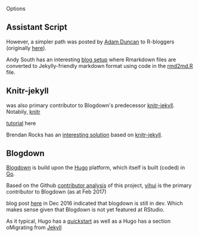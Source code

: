 

Options

## Assistant Script

However, a simpler path was posted by [Adam Duncan](https://www.r-bloggers.com/creating-jekyll-blog-posts-from-r/) to R-bloggers (originally [here](gtog.github.io/workflow/2013/06/12/rmarkdown-to-rbloggers/)).


Andy South has an interesting [blog setup](http://andysouth.github.io/blog-setup/) where Rmarkdown files are converted to Jekylly-friendly markdown format using code in the [rmd2md.R](https://github.com/AndySouth/andysouth.github.io/blob/master/rmd2md.r) file.

## Knitr-jekyll

was also primary contributor to Blogdown's predecessor [knitr-jekyll](https://github.com/yihui/knitr-jekyll/graphs/contributors).
Notabily, [knitr](https://github.com/yihui/knitr)

[tutorial](https://jekyll.yihui.name/2014/09/jekyll-with-knitr.html) here

Brendan Rocks has an [interesting solution](https://brendanrocks.com/blogging-with-rmarkdown-knitr-jekyll/) based on [knitr-jekyll](https://github.com/yihui/knitr-jekyll/graphs/contributors).

## Blogdown

[Blogdown](https://github.com/rstudio/blogdown) is build upon the [Hugo](https://gohugo.io/) platform, which itself is built (coded) in [Go](https://golang.org/).

Based on the Github [contributor analysis](https://github.com/rstudio/blogdown/graphs/contributors) of this project, [yihui](https://github.com/yihui) is the primary contributor to Blogdown (as at Feb 2017) 

blog post [here](http://kevinfw.com/post/blogging-with-r-markdown/) in Dec 2016 indicated that blogdown is still in dev. Which makes sense given that Blogdown is not yet featured at RStudio.

As it typical, Hugo has a [quickstart](http://gohugo.io/overview/quickstart) as well as a Hugo has a section oMigrating from [Jekyll](https://gohugo.io/tutorials/migrate-from-jekyll/)

